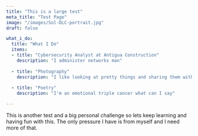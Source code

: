 ```yaml
---
title: "This is a large test"
meta_title: "Test Page"
image: "/images/Sol-DLC-portrait.jpg"
draft: false

what_i_do:
  title: "What I Do"
  items:
  - title: "Cybersecurity Analyst at Antigua Construction"
    description: "I administer networks man"
  
  - title: "Photography"
    description: "I like looking at pretty things and sharing them with others"
  
  - title: "Poetry"
    description: "I'm an emotional triple cancer what can I say"

---
```


This is another test and a big personal challenge so lets keep learning and having fun with this. The only pressure I have is from myself and I need more of that.
